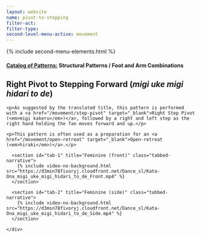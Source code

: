 ```yaml
---
layout: website
name: pivot-to-stepping
filter-act:
filter-type:
second-level-menu-active: movement
---
```

{% include second-menu-elements.html %}

<main class="page-content">
  <div class="text-container">
    <h4><a href="/movement/">Catalog of Patterns:</a> Structural Patterns / Foot and Arm Combinations</h4>
    <h2>Right Pivot to Stepping Forward (<em>migi uke migi hidari to de</em>)</h2>

    <p>As suggested by the translated title, this pattern is performed with a <a href="/movement/step-pivot" target="_blank">Right Step Pivot (<em>migi kakeru</em>)</a>, followed by a right and left step as the right hand holding the fan moves forward and up.</p>

    <p>This pattern is often used as a preparation for an <a href="/movement/open-retreat" target="_blank">Open-retreat (<em>hiraki</em>)</a>.</p>

  </div>

<div class="tabs-container">
  <div class="tabs-container__links">
    <div class="wrapper">
      <div id="tabs"></div>
    </div>
  </div>
  <div class="tabs-container__content">
    <div class="wrapper">

      <section id="tab-1" title="Feminine (front)" class="tabbed-narrative">
        {% include video-no-background.html src="https://d3msn78fivoryj.cloudfront.net/Dance_sl/Kata-Ona_migi_uke_migi_hidari_to_de_Front.mp4" %}
      </section>

      <section id="tab-2" title="Feminine (side)" class="tabbed-narrative">
        {% include video-no-background.html src="https://d3msn78fivoryj.cloudfront.net/Dance_sl/Kata-Ona_migi_uke_migi_hidari_to_de_Side.mp4" %}
      </section>

    </div>
  </div>
</div>
</main>
